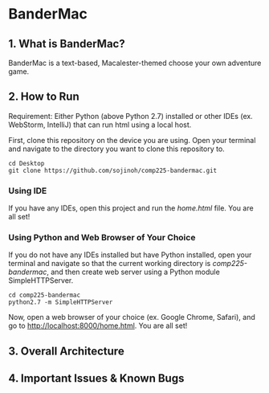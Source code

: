 # BanderMac

## 1. What is BanderMac?
BanderMac is a text-based, Macalester-themed choose your own adventure game. 

## 2. How to Run
Requirement: Either Python (above Python 2.7) installed or other IDEs (ex. WebStorm, IntelliJ) that can run html using a local host. 

First, clone this repository on the device you are using. Open your terminal and navigate to the directory you want to clone this repository to. 
```
cd Desktop
git clone https://github.com/sojinoh/comp225-bandermac.git
```

### Using IDE
If you have any IDEs, open this project and run the *home.html* file. You are all set!

### Using Python and Web Browser of Your Choice
If you do not have any IDEs installed but have Python installed, open your terminal and navigate so that the current working directory is *comp225-bandermac*, and then create web server using a Python module SimpleHTTPServer.
```
cd comp225-bandermac
python2.7 -m SimpleHTTPServer
```
Now, open a web browser of your choice (ex. Google Chrome, Safari), and go to [http://localhost:8000/home.html](http://localhost:8000/home.html). You are all set!

## 3. Overall Architecture

## 4. Important Issues & Known Bugs



